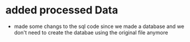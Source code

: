# added processed Data
- made some changs to the sql code since we made a database and we don't need to create the databae using the original file anymore